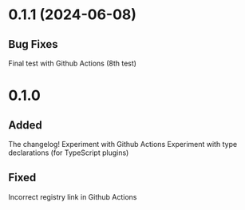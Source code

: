 # 0.1.1 (2024-06-08)

## Bug Fixes

Final test with Github Actions (8th test)

# 0.1.0

## Added

The changelog!
Experiment with Github Actions
Experiment with type declarations (for TypeScript plugins)

## Fixed

Incorrect registry link in Github Actions